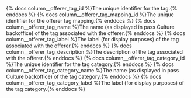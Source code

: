 {% docs column__offerer_tag_id %}The unique identifier for the tag.{% enddocs %}
{% docs column__offerer_tag_mapping_id %}The unique identifier for the offerer tag mapping.{% enddocs %}
{% docs column__offerer_tag_name %}The name (as displayed in pass Culture backoffice) of the tag associated with the offerer.{% enddocs %}
{% docs column__offerer_tag_label %}The label (for display purposes) of the tag associated with the offerer.{% enddocs %}
{% docs column__offerer_tag_description %}The description of the tag associated with the offerer.{% enddocs %}
{% docs column__offerer_tag_category_id %}The unique identifier for the tag category.{% enddocs %}
{% docs column__offerer_tag_category_name %}The name (as displayed in pass Culture backoffice) of the tag category.{% enddocs %}
{% docs column__offerer_tag_category_label %}The label (for display purposes) of the tag category.{% enddocs %}
